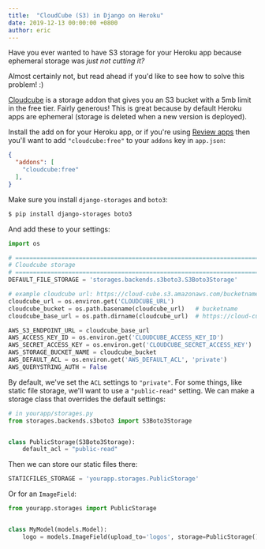 ```yaml
---
title:  "CloudCube (S3) in Django on Heroku"
date: 2019-12-13 00:00:00 +0800
author: eric
---
```


Have you ever wanted to have S3 storage for your Heroku app because ephemeral storage was _just not cutting it?_

Almost certainly not, but read ahead if you'd like to see how to solve this problem! :)

<!--more-->

[Cloudcube](https://elements.heroku.com/addons/cloudcube) is a storage addon that gives you an S3 bucket with 
a 5mb limit in the free tier. Fairly generous! This is great because by default Heroku apps are ephemeral (storage
is deleted when a new version is deployed). 

Install the add on for your Heroku app, or if you're using 
[Review apps](https://devcenter.heroku.com/articles/github-integration-review-apps) then you'll 
want to add `"cloudcube:free"` to your `addons` key in `app.json`:

```json
{
  "addons": [
    "cloudcube:free"
  ],
}
``` 

Make sure you install `django-storages` and `boto3`:

```bash
$ pip install django-storages boto3
```

And add these to your settings:

```python
import os

# =============================================================================
# Cloudcube storage
# =============================================================================
DEFAULT_FILE_STORAGE = 'storages.backends.s3boto3.S3Boto3Storage'

# example cloudcube url: https://cloud-cube.s3.amazonaws.com/bucketname
cloudcube_url = os.environ.get('CLOUDCUBE_URL')
cloudcube_bucket = os.path.basename(cloudcube_url)   # bucketname
cloudcube_base_url = os.path.dirname(cloudcube_url)  # https://cloud-cube.s3.amazonaws.com/ 

AWS_S3_ENDPOINT_URL = cloudcube_base_url
AWS_ACCESS_KEY_ID = os.environ.get('CLOUDCUBE_ACCESS_KEY_ID')
AWS_SECRET_ACCESS_KEY = os.environ.get('CLOUDCUBE_SECRET_ACCESS_KEY')
AWS_STORAGE_BUCKET_NAME = cloudcube_bucket
AWS_DEFAULT_ACL = os.environ.get('AWS_DEFAULT_ACL', 'private')
AWS_QUERYSTRING_AUTH = False
```

By default, we've set the `ACL` settings to `"private"`. For some things, like static file storage,
we'll want to use a `"public-read"` setting. We can make a storage class that overrides
the default settings:

```python
# in yourapp/storages.py
from storages.backends.s3boto3 import S3Boto3Storage


class PublicStorage(S3Boto3Storage):
    default_acl = "public-read"
```

Then we can store our static files there:

```python
STATICFILES_STORAGE = 'yourapp.storages.PublicStorage'
```

Or for an `ImageField`:

```python
from yourapp.storages import PublicStorage


class MyModel(models.Model):
    logo = models.ImageField(upload_to='logos', storage=PublicStorage())
```